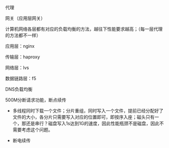 代理

网关（应用层网关）



计算机网络各层都有对应的负载均衡的方法，越往下性能要求越高；（每一层代理的方法都不一样）

应用层：nginx

传输层：haproxy

网络层：lvs

数据链路层：f5



DNS负载均衡



500M分断请求功能，断点续传

- 多线程同时下载一个文件；分片重组，同时写入一个文件，提前已经分配好了文件的大小，各分片只需要写入对应的位置即可，即按序入座；磁头只有一个，那还是串行？磁盘写入1s达到1G的速度，因此性能瓶颈不是磁盘，因此不需要考虑这个问题。

- 断电续传